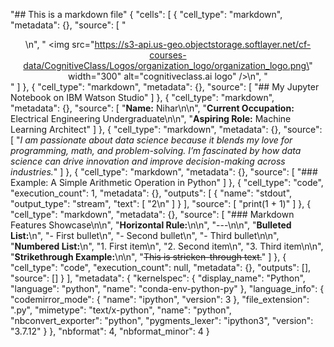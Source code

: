 "## This is a markdown file"
{
 "cells": [
  {
   "cell_type": "markdown",
   "metadata": {},
   "source": [
    "<center>\n",
    "    <img src=\"https://s3-api.us-geo.objectstorage.softlayer.net/cf-courses-data/CognitiveClass/Logos/organization_logo/organization_logo.png\" width=\"300\" alt=\"cognitiveclass.ai logo\" />\n",
    "</center>"
   ]
  },
  {
   "cell_type": "markdown",
   "metadata": {},
   "source": [
    "## My Jupyter Notebook on IBM Watson Studio"
   ]
  },
  {
   "cell_type": "markdown",
   "metadata": {},
   "source": [
    "**Name:** Nihar\n\n",
    "**Current Occupation:** Electrical Engineering Undergraduate\n\n",
    "**Aspiring Role:** Machine Learning Architect"
   ]
  },
  {
   "cell_type": "markdown",
   "metadata": {},
   "source": [
    "*I am passionate about data science because it blends my love for programming, math, and problem-solving. I’m fascinated by how data science can drive innovation and improve decision-making across industries.*"
   ]
  },
  {
   "cell_type": "markdown",
   "metadata": {},
   "source": [
    "### Example: A Simple Arithmetic Operation in Python"
   ]
  },
  {
   "cell_type": "code",
   "execution_count": 1,
   "metadata": {},
   "outputs": [
    {
     "name": "stdout",
     "output_type": "stream",
     "text": [
      "2\n"
     ]
    }
   ],
   "source": [
    "print(1 + 1)"
   ]
  },
  {
   "cell_type": "markdown",
   "metadata": {},
   "source": [
    "### Markdown Features Showcase\n\n",
    "**Horizontal Rule:**\n\n",
    "---\n\n",
    "**Bulleted List:**\n",
    "- First bullet\n",
    "- Second bullet\n",
    "- Third bullet\n\n",
    "**Numbered List:**\n",
    "1. First item\n",
    "2. Second item\n",
    "3. Third item\n\n",
    "**Strikethrough Example:**\n\n",
    "~~This is stricken-through text.~~"
   ]
  },
  {
   "cell_type": "code",
   "execution_count": null,
   "metadata": {},
   "outputs": [],
   "source": []
  }
 ],
 "metadata": {
  "kernelspec": {
   "display_name": "Python",
   "language": "python",
   "name": "conda-env-python-py"
  },
  "language_info": {
   "codemirror_mode": {
    "name": "ipython",
    "version": 3
   },
   "file_extension": ".py",
   "mimetype": "text/x-python",
   "name": "python",
   "nbconvert_exporter": "python",
   "pygments_lexer": "ipython3",
   "version": "3.7.12"
  }
 },
 "nbformat": 4,
 "nbformat_minor": 4
}
